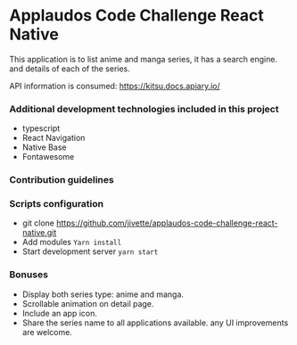 # Applaudos Code Challenge React Native

This application is to list anime and manga series, it has a search engine. and details of each of the series.

API information is consumed:
https://kitsu.docs.apiary.io/


### Additional development technologies included in this project

- typescript
- React Navigation
- Native Base
- Fontawesome

### Contribution guidelines


### Scripts configuration

- git clone https://github.com/jivette/applaudos-code-challenge-react-native.git
- Add modules `Yarn install`
- Start development server `yarn start`

### Bonuses

- Display both series type: anime and manga.
- Scrollable animation on detail page.
- Include an app icon.
- Share the series name to all applications available. any UI improvements are welcome.
